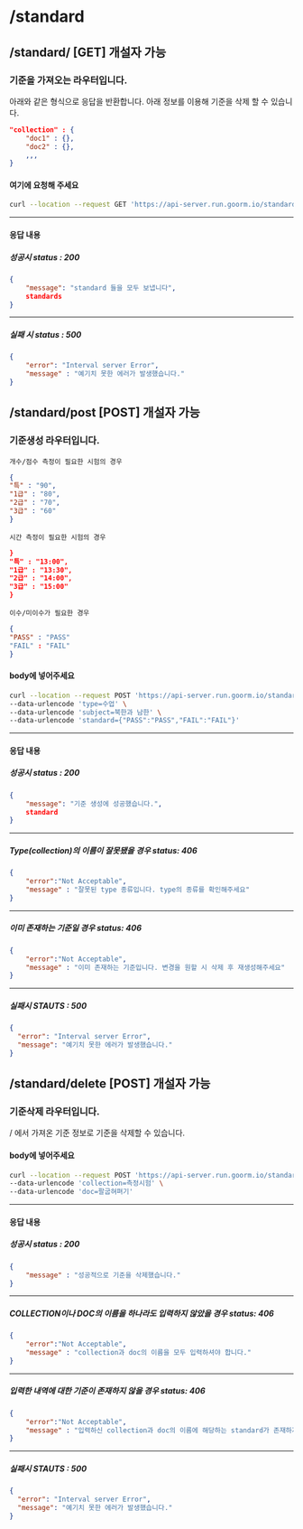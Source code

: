 # /standard
## /standard/ [GET] 개설자 가능
### 기준을 가져오는 라우터입니다.
아래와 같은 형식으로 응답을 반환합니다. 아래 정보를 이용해 기준을 삭제 할 수 있습니다.
```json
"collection" : {
    "doc1" : {},
    "doc2" : {},
    ,,,
}
```

#### 여기에 요청해 주세요
```bash
curl --location --request GET 'https://api-server.run.goorm.io/standard/'
```

---
#### 응답 내용

##### 성공시 status : 200

```json
{
    "message": "standard 들을 모두 보냅니다",
    standards
}
```

---
##### 실패 시 status : 500

```json
{
    "error": "Interval server Error",
    "message" : "예기치 못한 에러가 발생했습니다."
}
```

## /standard/post [POST] 개설자 가능
### 기준생성 라우터입니다.
`개수/점수 측정이 필요한 시험의 경우`  
```json
{  
"특" : "90",  
"1급" : "80",  
"2급" : "70",  
"3급" : "60"   
}
```

`시간 측정이 필요한 시험의 경우`  
```json
}
"특" : "13:00",  
"1급" : "13:30",  
"2급" : "14:00",  
"3급" : "15:00"  
}
```

`이수/미이수가 필요한 경우`  
```json
{  
"PASS" : "PASS"  
"FAIL" : "FAIL"  
}
```


#### body에 넣어주세요 
```bash
curl --location --request POST 'https://api-server.run.goorm.io/standard/post' \ 
--data-urlencode 'type=수업' \ 
--data-urlencode 'subject=북한과 남한' \ 
--data-urlencode 'standard={"PASS":"PASS","FAIL":"FAIL"}'
```
---
#### 응답 내용

##### 성공시 status : 200
```json
{
    "message": "기준 생성에 성공했습니다.",
    standard
}
```
---
##### Type(collection)의 이름이 잘못됐을 경우 status: 406

```json
{
    "error":"Not Acceptable",
    "message" : "잘못된 type 종류입니다. type의 종류를 확인해주세요"
}
```

---
##### 이미 존재하는 기준일 경우 status: 406

```json
{
    "error":"Not Acceptable", 
    "message" : "이미 존재하는 기준입니다. 변경을 원할 시 삭제 후 재생성해주세요"
}
```

---
##### 실패시 STAUTS : 500

```json
{
  "error": "Interval server Error",
  "message": "예기치 못한 에러가 발생했습니다."
}
```

## /standard/delete [POST] 개설자 가능
### 기준삭제 라우터입니다.
/ 에서 가져온 기준 정보로 기준을 삭제할 수 있습니다.
#### body에 넣어주세요 
```bash
curl --location --request POST 'https://api-server.run.goorm.io/standard/delete' \
--data-urlencode 'collection=측정시험' \
--data-urlencode 'doc=팔굽혀펴기'
```
---
#### 응답 내용

##### 성공시 status : 200
```json
{
    "message" : "성공적으로 기준을 삭제했습니다."
}
```
---
##### COLLECTION이나 DOC의 이름을 하나라도 입력하지 않았을 경우 status: 406

```json
{
    "error":"Not Acceptable",
    "message" : "collection과 doc의 이름을 모두 입력하셔야 합니다."
}
```

---
##### 입력한 내역에 대한 기준이 존재하지 않을 경우 status: 406

```json
{
    "error":"Not Acceptable", 
    "message" : "입력하신 collection과 doc의 이름에 해당하는 standard가 존재하지 않습니다."
}
```

---
##### 실패시 STAUTS : 500

```json
{
  "error": "Interval server Error",
  "message": "예기치 못한 에러가 발생했습니다."
}
```
